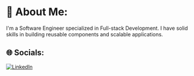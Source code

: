 # 💫 About Me:
I'm a Software Engineer specialized in Full-stack Development. I have solid skills in building reusable components and scalable applications.


## 🌐 Socials:
[![LinkedIn](https://img.shields.io/badge/LinkedIn-%230077B5.svg?logo=linkedin&logoColor=white)](https://linkedin.com/in/gildasioabraao) 
